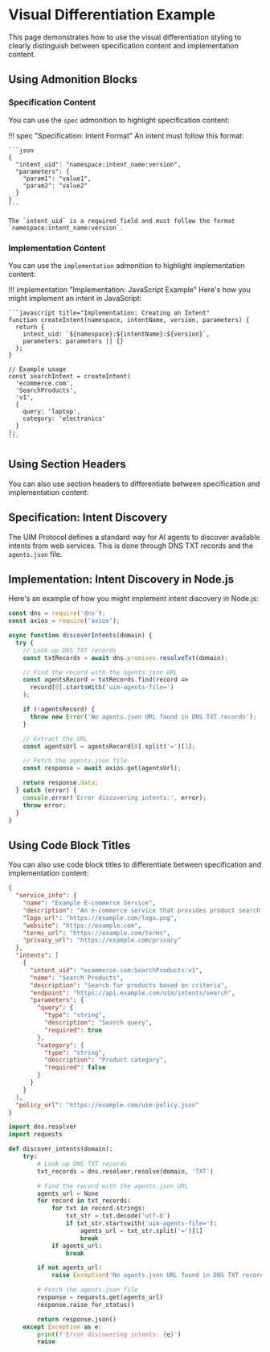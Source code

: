 # Visual Differentiation Example

This page demonstrates how to use the visual differentiation styling to clearly distinguish between specification content and implementation content.

## Using Admonition Blocks

### Specification Content

You can use the `spec` admonition to highlight specification content:

!!! spec "Specification: Intent Format"
    An intent must follow this format:

    ```json
    {
      "intent_uid": "namespace:intent_name:version",
      "parameters": {
        "param1": "value1",
        "param2": "value2"
      }
    }
    ```

    The `intent_uid` is a required field and must follow the format `namespace:intent_name:version`.

### Implementation Content

You can use the `implementation` admonition to highlight implementation content:

!!! implementation "Implementation: JavaScript Example"
    Here's how you might implement an intent in JavaScript:

    ```javascript title="Implementation: Creating an Intent"
    function createIntent(namespace, intentName, version, parameters) {
      return {
        intent_uid: `${namespace}:${intentName}:${version}`,
        parameters: parameters || {}
      };
    }

    // Example usage
    const searchIntent = createIntent(
      'ecommerce.com',
      'SearchProducts',
      'v1',
      {
        query: 'laptop',
        category: 'electronics'
      }
    );
    ```

## Using Section Headers

You can also use section headers to differentiate between specification and implementation content:

## Specification: Intent Discovery

The UIM Protocol defines a standard way for AI agents to discover available intents from web services. This is done through DNS TXT records and the `agents.json` file.

## Implementation: Intent Discovery in Node.js

Here's an example of how you might implement intent discovery in Node.js:

```javascript title="Implementation: Intent Discovery"
const dns = require('dns');
const axios = require('axios');

async function discoverIntents(domain) {
  try {
    // Look up DNS TXT records
    const txtRecords = await dns.promises.resolveTxt(domain);

    // Find the record with the agents.json URL
    const agentsRecord = txtRecords.find(record =>
      record[0].startsWith('uim-agents-file=')
    );

    if (!agentsRecord) {
      throw new Error('No agents.json URL found in DNS TXT records');
    }

    // Extract the URL
    const agentsUrl = agentsRecord[0].split('=')[1];

    // Fetch the agents.json file
    const response = await axios.get(agentsUrl);

    return response.data;
  } catch (error) {
    console.error('Error discovering intents:', error);
    throw error;
  }
}
```

## Using Code Block Titles

You can also use code block titles to differentiate between specification and implementation content:

```json title="Specification: agents.json Format"
{
  "service_info": {
    "name": "Example E-commerce Service",
    "description": "An e-commerce service that provides product search and ordering capabilities",
    "logo_url": "https://example.com/logo.png",
    "website": "https://example.com",
    "terms_url": "https://example.com/terms",
    "privacy_url": "https://example.com/privacy"
  },
  "intents": [
    {
      "intent_uid": "ecommerce.com:SearchProducts:v1",
      "name": "Search Products",
      "description": "Search for products based on criteria",
      "endpoint": "https://api.example.com/uim/intents/search",
      "parameters": {
        "query": {
          "type": "string",
          "description": "Search query",
          "required": true
        },
        "category": {
          "type": "string",
          "description": "Product category",
          "required": false
        }
      }
    }
  ],
  "policy_url": "https://example.com/uim-policy.json"
}
```

```python title="Implementation: Python Intent Discovery"
import dns.resolver
import requests

def discover_intents(domain):
    try:
        # Look up DNS TXT records
        txt_records = dns.resolver.resolve(domain, 'TXT')

        # Find the record with the agents.json URL
        agents_url = None
        for record in txt_records:
            for txt in record.strings:
                txt_str = txt.decode('utf-8')
                if txt_str.startswith('uim-agents-file='):
                    agents_url = txt_str.split('=')[1]
                    break
            if agents_url:
                break

        if not agents_url:
            raise Exception('No agents.json URL found in DNS TXT records')

        # Fetch the agents.json file
        response = requests.get(agents_url)
        response.raise_for_status()

        return response.json()
    except Exception as e:
        print(f'Error discovering intents: {e}')
        raise
